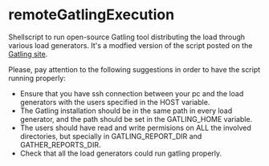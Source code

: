 # remoteGatlingExecution
Shellscript to run open-source Gatling tool distributing the load through various load generators. 
It's a modfied version of the script posted on the [Gatling site](https://gatling.io/docs/current/cookbook/scaling_out/).

Please, pay attention to the following suggestions in order to have the script running properly:

- Ensure that you have ssh connection between your pc and the load generators with the users specified in the HOST variable.
- The Gatling installation should be in the same path in every load generator, and the path should be set in the GATLING_HOME variable.
- The users should have read and write permisions on ALL the involved directories, but specially in GATLING_REPORT_DIR and GATHER_REPORTS_DIR.
- Check that all the load generators could run gatling properly.
